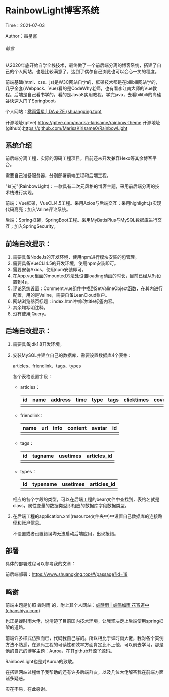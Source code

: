 # RainbowLight博客系统

Time：2021-07-03

Author：霜星酱

###### 前言

从2020年底开始自学全栈技术，最终做了一个前后端分离的博客系统，搭建了自己的个人网站，也是比较满意了，达到了偶尔自己浏览也可以会心一笑的程度。

前端基础(html、css、js)是W3C网站自学的，框架技术都是在bilibili网站学的，几乎全套(Webpack、Vue)看的是CodeWhy老师，也有看李江南大师的Vue教程。后端是自己看书学的，看的是Java8实用教程，学完java，去看bilibili的尚硅谷快速入门了Springboot。

个人网站：[雾雨霜星 | DA☆ZE (shuangxing.top)](https://www.shuangxing.top)

开源地址(gitee):https://gitee.com/marisa-kirisame/rainbow-theme
开源地址(github):https://github.com/MarisaKirisame0/RainbowLight



## 系统介绍

前后端分离工程，实际的源码工程项目，目前还未开发兼容Hexo等其余博客平台。

需要自己准备服务器，分别部署前端工程和后端工程。

 "虹光"(RainbowLight)：一款具有二次元风格的博客主题，采用前后端分离的技术栈进行实现。 

前端：Vue框架，VueCLI4.5工程。采用Axios与后端交互；采用highlight.js实现代码高亮；加入Valine评论系统。

后端：Spring框架，SpringBoot工程。采用MyBatisPlus与MySQL数据库进行交互；加入SpringSecurity。



## 前端自改提示：

1. 需要具备NodeJs的开发环境，使用npm进行模块安装的包管理。
2. 需要具备VueCLI4.5的开发环境，使用npm安装即可。
3. 需要安装Axios，使用npm安装即可。
4. 在App.vue里面的mounted方法处设置loading动画的时长，目前已经从9s设置到4s。
5. 评论系统设置：Comment.vue组件中找到SetValineObject函数，在其内进行配置，用的是Valine，需要自备LeanCloud账户。
6. 网站浏览器页标题：index.html中修改title标签内容。
7. 其余均写明注释。
8. 没有使用jQuery。



## 后端自改提示：

1. 需要具备jdk1.8开发环境。

2. 安装MySQL并建立自己的数据库，需要设置数据库4个表格：

   articles、friendlink、tags、types

   各个表格设置字段：

   * articles：

     | id   | name | address | time | type | tags | clicktimes | cover | introduction |
     | ---- | ---- | ------- | ---- | ---- | ---- | ---------- | ----- | ------------ |
     |      |      |         |      |      |      |            |       |              |

   * friendlink：

     | name | url  | info | content | avatar | id   |
     | ---- | ---- | ---- | ------- | ------ | ---- |
     |      |      |      |         |        |      |

   * tags：

     | id   | tagname | usetimes | articles_id |
     | ---- | ------- | -------- | ----------- |
     |      |         |          |             |

   * types：

     | id   | typename | usetimes | articles_id |
     | ---- | -------- | -------- | ----------- |
     |      |          |          |             |

   相应的各个字段的类型，可以在后端工程的bean文件中查找到，表格名就是class，属性变量的数据类型即相应的数据库字段数据类型。

3. 在后端工程的application.xml(resource文件夹中)中设置自己数据库的连接路径和账户信息。

   不设置或者设置错误均无法启动后端应用，出现报错。



## 部署

具体的部署过程可以参考我的文章：

前后端部署：https://www.shuangxing.top/#/passage?id=18



## 鸣谢

前端主题是仿照 蝉时雨 的，附上其个人网站：[蝉時雨 | 蝉鸣如雨 花宵道中 (chanshiyu.com)](https://chanshiyu.com/#/)

也正是蝉时雨大佬，说清楚了目前国内技术环境，让我坚决走上后端使用spring框架的道路。

前端许多样式仿照而已，代码我自己写的。所以相比于蝉时雨大佬，我对各个实例方法不熟悉，在源码工程的可读性和效率方面肯定比不上他，可以前去学习，那是他的自己的博客主题：Auroa，在其github开源了源码。

RainbowLight也是对Auroa的致敬。

在搭建网站过程给予我帮助的还有许多后端群友，以及几位大佬解答我在前端方面诸多疑惑。

实在不易，在此感谢。
